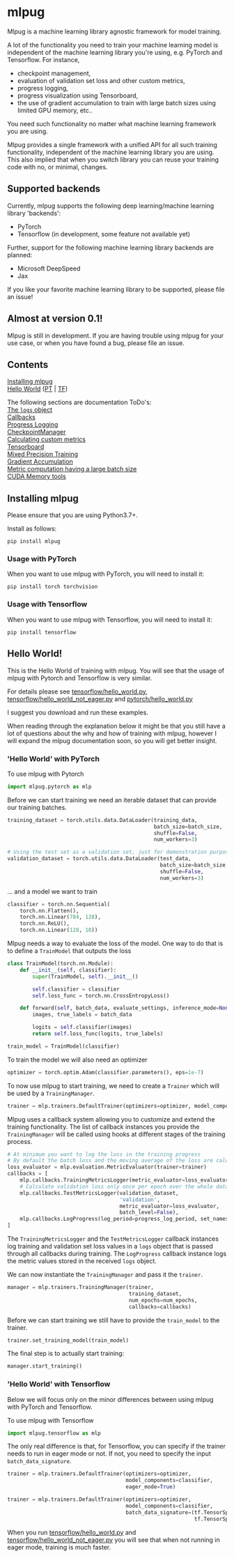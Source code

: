 # mlpug
Mlpug is a machine learning library agnostic framework for model training.

A lot of the functionality you need to train your machine learning model is 
independent of the machine learning library you're using, e.g. PyTorch and Tensorflow.
For instance, 

 * checkpoint management,
 * evaluation of validation set loss and other custom metrics, 
 * progress logging, 
 * progress visualization using Tensorboard, 
 * the use of gradient accumulation to train with large batch sizes using limited GPU memory, etc.. 

You need such functionality no matter what machine learning framework you are using.

Mlpug provides a single framework with a unified API for all such training functionality,
independent of the machine learning library you are using. This also implied that when you switch library
you can reuse your training code with no, or minimal, changes.

## Supported backends
Currently, mlpug supports the following deep learning/machine learning library 'backends':

 * PyTorch
 * Tensorflow (in development, some feature not available yet)
   
Further, support for the following machine learning library backends are planned: 
 * Microsoft DeepSpeed
 * Jax

If you like your favorite machine learning library to be supported, please file an issue!

## Almost at version 0.1!
Mlpug is still in development. If you are having trouble using mlpug for your use case, or 
when you have found a bug, please file an issue.

## Contents
[Installing mlpug](#installing-mlpug) \
[Hello World](#hello-world) ([PT](#hello-world-with-pytorch) | [TF](#hello-world-with-tensorflow))

The following sections are documentation ToDo's: \
[The `logs` object](#the-logs-object) \
[Callbacks](#the-logs-object) \
[Progress Logging](#progress-logging) \
[CheckpointManager](#checkpoint-manager) \
[Calculating custom metrics](#calculating-custom-metrics) \
[Tensorboard](#tensorboard) \
[Mixed Precision Training](#mixed-precision-training) \
[Gradient Accumulation](#gradient-accumulation) \
[Metric computation having a large batch size](#metric-computation-having-a-large-batch-size) \
[CUDA Memory tools](#cuda-memory-tools)

## Installing mlpug
Please ensure that you are using Python3.7+.

Install as follows:
```
pip install mlpug
```

### Usage with PyTorch
When you want to use mlpug with PyTorch, you will need to install it:
```
pip install torch torchvision
```

### Usage with Tensorflow
When you want to use mlpug with Tensorflow, you will need to install it:
```
pip install tensorflow
```

## Hello World!
This is the Hello World of training with mlpug. You will see that the usage of mlpug with Pytorch and Tensorflow is 
very similar.

For details please see [tensorflow/hello_world.py](mlpug/examples/documentation/tensorflow/hello_world.py), 
[tensorflow/hello_world_not_eager.py](mlpug/examples/documentation/tensorflow/hello_world_not_eager.py) and [pytorch/hello_world.py](mlpug/examples/documentation/pytorch/hello_world.py)

I suggest you download and run these examples.

When reading through the explanation below it might be that you still have a lot of questions about the why and how of
training with mlpug, however I will expand the mlpug documentation soon, so you will get better insight.

### 'Hello World' with PyTorch
To use mlpug with Pytorch
```python
import mlpug.pytorch as mlp
```

Before we can start training we need an iterable dataset that can provide our training batches.

```python
training_dataset = torch.utils.data.DataLoader(training_data,
                                               batch_size=batch_size,
                                               shuffle=False,
                                               num_workers=3)

# Using the test set as a validation set, just for demonstration purposes
validation_dataset = torch.utils.data.DataLoader(test_data,
                                                 batch_size=batch_size,
                                                 shuffle=False,
                                                 num_workers=3)
```

... and a model we want to train
```python
classifier = torch.nn.Sequential(
    torch.nn.Flatten(),
    torch.nn.Linear(784, 128),
    torch.nn.ReLU(),
    torch.nn.Linear(128, 10))
```

Mlpug needs a way to evaluate the loss of the model. One way to do that is to define a `TrainModel` that 
outputs the loss 
```python
class TrainModel(torch.nn.Module):
    def __init__(self, classifier):
        super(TrainModel, self).__init__()

        self.classifier = classifier
        self.loss_func = torch.nn.CrossEntropyLoss()

    def forward(self, batch_data, evaluate_settings, inference_mode=None):
        images, true_labels = batch_data

        logits = self.classifier(images)
        return self.loss_func(logits, true_labels)

train_model = TrainModel(classifier)
```

To train the model we will also need an optimizer
```python
optimizer = torch.optim.Adam(classifier.parameters(), eps=1e-7)
```

To now use mlpug to start training, we need to create a `Trainer` which will be used by a `TrainingManager`.
```python
trainer = mlp.trainers.DefaultTrainer(optimizers=optimizer, model_components=classifier)
```

Mlpug uses a callback system allowing you to customize and extend the training functionality. 
The list of callback instances you provide the `TrainingManager` will be called using hooks at different stages of the 
training process.
```python
# At minimum you want to log the loss in the training progress
# By default the batch loss and the moving average of the loss are calculated and logged
loss_evaluator = mlp.evaluation.MetricEvaluator(trainer=trainer)
callbacks = [
    mlp.callbacks.TrainingMetricsLogger(metric_evaluator=loss_evaluator),
    # Calculate validation loss only once per epoch over the whole dataset
    mlp.callbacks.TestMetricsLogger(validation_dataset,
                                    'validation',
                                    metric_evaluator=loss_evaluator,
                                    batch_level=False),
    mlp.callbacks.LogProgress(log_period=progress_log_period, set_names=['training', 'validation']),
]
```

The `TrainingMetricsLogger` and the `TestMetricsLogger` callback instances log training and validation set loss values 
in a `logs` object that is passed through all callbacks during training. The `LogProgress` callback instance logs the 
metric values stored in the received `logs` object.

We can now instantiate the `TrainingManager` and pass it the `trainer`. 
```python
manager = mlp.trainers.TrainingManager(trainer,
                                       training_dataset,
                                       num_epochs=num_epochs,
                                       callbacks=callbacks)
```

Before we can start training we still have to provide the `train_model` to the trainer.
```python
trainer.set_training_model(train_model)
```

The final step is to actually start training:
```python
manager.start_training()
```
### 'Hello World' with Tensorflow
Below we will focus only on the minor differences between using mlpug with PyTorch and Tensorflow.

To use mlpug with Tensorflow
```python
import mlpug.tensorflow as mlp
```

The only real difference is that, for Tensorflow, you can specify if the trainer needs to run in eager mode or not.
If not, you need to specify the input `batch_data_signature`.
```python
trainer = mlp.trainers.DefaultTrainer(optimizers=optimizer,
                                      model_components=classifier,
                                      eager_mode=True)
```

```python
trainer = mlp.trainers.DefaultTrainer(optimizers=optimizer,
                                      model_components=classifier,
                                      batch_data_signature=(tf.TensorSpec(shape=(None, 28, 28), dtype=tf.float64),
                                                            tf.TensorSpec(shape=(None,), dtype=tf.uint8),))
```
When you run [tensorflow/hello_world.py](mlpug/examples/documentation/tensorflow/hello_world.py) and 
[tensorflow/hello_world_not_eager.py](mlpug/examples/documentation/tensorflow/hello_world_not_eager.py) you will see
that when not running in eager mode, training is much faster.


